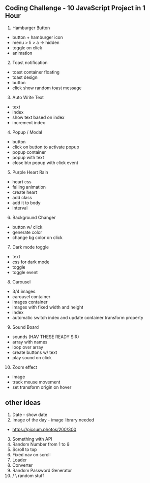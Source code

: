 ## Coding Challenge - 10 JavaScript Project in 1 Hour

1. Hamburger Button

- button + hamburger icon
- menu > li > a -> hidden
- toggle on click
- animation

2. Toast notification

- toast container floating
- toast design
- button
- click show random toast message

3. Auto Write Text

- text
- index
- show text based on index
- increment index

4. Popup / Modal

- button
- click on button to activate popup
- popup container
- popup with text
- close btn popup with click event

5. Purple Heart Rain

- heart css
- falling animation
- create heart
- add class
- add it to body
- interval

6. Background Changer

- button w/ click
- generate color
- change bg color on click

7. Dark mode toggle

- text
- css for dark mode
- toggle
- toggle event

8. Carousel

- 3/4 images
- carousel container
- images container
- images with fixed width and height 
- index
- automatic switch index and update container transform property

9. Sound Board

- sounds (HAV THESE READY SIR)
- array with names
- loop over array
- create buttons w/ text
- play sound on click

10. Zoom effect

- image
- track mouse movement
- set transform origin on hover

## other ideas

1. Date - show date
2. Image of the day - image library needed

- https://picsum.photos/200/300

3. Something with API
4. Random Number from 1 to 6
5. Scroll to top
6. Fixed nav on scroll
7. Loader
8. Converter
9. Random Password Generator
10. / \ random stuff